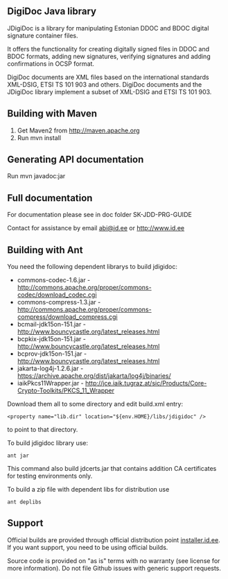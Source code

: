 DigiDoc Java library
--------------------

JDigiDoc is a library for manipulating Estonian DDOC and BDOC
digital signature container files.

It offers the functionality for creating digitally signed files in
DDOC and BDOC formats, adding new signatures,
verifying signatures and adding confirmations in OCSP format.

DigiDoc documents are XML files based on the international standards XML-DSIG, ETSI TS 101 903 and others. 
DigiDoc documents and the JDigiDoc library implement a subset of XML-DSIG and ETSI TS 101 903.

Building with Maven
-------------------
1. Get Maven2 from http://maven.apache.org
2. Run
     mvn install

Generating API documentation
----------------------------
Run mvn javadoc:jar

Full documentation
----------------------------

For documentation please see in doc folder SK-JDD-PRG-GUIDE

Contact for assistance by email abi@id.ee or http://www.id.ee

Building with Ant
-------------------------

You need the following dependent librarys to build jdigidoc:

- commons-codec-1.6.jar - http://commons.apache.org/proper/commons-codec/download_codec.cgi
- commons-compress-1.3.jar - http://commons.apache.org/proper/commons-compress/download_compress.cgi
- bcmail-jdk15on-151.jar - http://www.bouncycastle.org/latest_releases.html
- bcpkix-jdk15on-151.jar - http://www.bouncycastle.org/latest_releases.html
- bcprov-jdk15on-151.jar - http://www.bouncycastle.org/latest_releases.html
- jakarta-log4j-1.2.6.jar - https://archive.apache.org/dist/jakarta/log4j/binaries/
- iaikPkcs11Wrapper.jar - http://jce.iaik.tugraz.at/sic/Products/Core-Crypto-Toolkits/PKCS_11_Wrapper

Download them all to some directory and edit build.xml entry:

    <property name="lib.dir" location="${env.HOME}/libs/jdigidoc" />

to point to that directory.

To build jdigidoc library use:

    ant jar

This command also build jdcerts.jar that contains addition CA certificates for
testing environments only.

To build a zip file with dependent libs for distribution use

    ant deplibs

## Support
Official builds are provided through official distribution point [installer.id.ee](https://installer.id.ee). If you want support, you need to be using official builds.

Source code is provided on "as is" terms with no warranty (see license for more information). Do not file Github issues with generic support requests.
